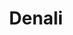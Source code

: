 ---
unit_code: "DENA"
unit_name: "Denali NP & PRES"
unit_type: "National Park and Preserve"
nps_region: "Alaska"
scalerank: 4
note: "null"
name: "Denali"
featureclass: "National Park Service"
geojson: >-
  {"type":"Feature","properties":{},"geometry":{"type":"Polygon","coordinates":[[[-148.80318196614584,63.63720703125],[-148.80318196614584,63.63720703125],[-148.82161458333334,63.619588216145836],[-148.8507080078125,63.600179036458336],[-148.83040364583334,63.569661458333336],[-148.81941731770834,63.55985514322917],[-148.82869466145834,63.53483072916667],[-148.8465576171875,63.51188151041667],[-148.8404541015625,63.501912434895836],[-148.82918294270834,63.483642578125],[-148.80330403645834,63.46988932291667],[-148.81978352864584,63.459554036458336],[-148.8433837890625,63.452107747395836],[-148.84395345052084,63.449910481770836],[-148.91153971354166,63.43058268229167],[-148.9791259765625,63.425740559895836],[-148.9791259765625,63.382283528645836],[-149.01778157552084,63.37748209635417],[-149.08056640625,63.37748209635417],[-149.08056640625,63.362996419270836],[-149.143310546875,63.362996419270836],[-149.17228190104166,63.33402506510417],[-149.26888020833334,63.33402506510417],[-149.26888020833334,63.30021158854167],[-149.360595703125,63.30021158854167],[-149.360595703125,63.218098958333336],[-149.54410807291666,63.218098958333336],[-149.582763671875,63.23746744791667],[-149.6551513671875,63.242268880208336],[-149.6551513671875,63.218098958333336],[-149.6986083984375,63.20365397135417],[-149.78556315104166,63.20365397135417],[-149.86767578125,63.184285481770836],[-149.89180501302084,63.15055338541667],[-149.94974772135416,63.14567057291667],[-149.94974772135416,63.131184895833336],[-150.0076904296875,63.121541341145836],[-150.04150390625,63.087727864583336],[-150.017333984375,63.068440755208336],[-150.03666178385416,63.044270833333336],[-150.03666178385416,62.957356770833336],[-150.1187744140625,62.957356770833336],[-150.1187744140625,62.89945475260417],[-150.10909016927084,62.89945475260417],[-150.10909016927084,62.812459309895836],[-150.29740397135416,62.812459309895836],[-150.29740397135416,62.638631184895836],[-150.52921549479166,62.638631184895836],[-150.79878743489584,62.638631184895836],[-150.98795572916666,62.638631184895836],[-150.98795572916666,62.62418619791667],[-151.05069986979166,62.609700520833336],[-151.05069986979166,62.59033203125],[-151.0797119140625,62.585530598958336],[-151.12797037760416,62.551717122395836],[-151.15214029947916,62.551717122395836],[-151.15214029947916,62.464803059895836],[-151.39839680989584,62.464803059895836],[-151.39839680989584,62.551717122395836],[-151.5819091796875,62.551717122395836],[-151.77022298177084,62.551717122395836],[-151.77022298177084,62.447835286458336],[-151.77022298177084,62.290974934895836],[-152.0872802734375,62.290974934895836],[-152.45548502604166,62.290974934895836],[-152.69873046875,62.290974934895836],[-152.8857421875,62.290974934895836],[-152.8857421875,62.42154947916667],[-152.8857421875,62.551717122395836],[-152.73600260416666,62.551717122395836],[-152.73600260416666,62.638631184895836],[-152.50150553385416,62.638631184895836],[-152.36417643229166,62.638631184895836],[-152.36417643229166,62.7255859375],[-152.17586263020834,62.7255859375],[-152.17586263020834,62.76904296875],[-152.11307779947916,62.79801432291667],[-152.07930501302084,62.79801432291667],[-152.0841064453125,62.89945475260417],[-152.11307779947916,62.89945475260417],[-152.11307779947916,62.957356770833336],[-152.27799479166666,62.957356770833336],[-152.427001953125,62.957356770833336],[-152.427001953125,63.09867350260417],[-152.427001953125,63.23746744791667],[-152.427001953125,63.305013020833336],[-152.6201171875,63.305013020833336],[-152.6201171875,63.3485107421875],[-152.81327311197916,63.3485107421875],[-152.81327311197916,63.4788818359375],[-152.8712158203125,63.4788818359375],[-152.8712158203125,63.65275065104167],[-152.685546875,63.65275065104167],[-152.5606689453125,63.65275065104167],[-152.35030110677084,63.65275065104167],[-152.22896321614584,63.65275065104167],[-152.22896321614584,63.72977701822917],[-152.22896321614584,63.821736653645836],[-152.13338216145834,63.821736653645836],[-152.05513509114584,63.821736653645836],[-152.05513509114584,63.913818359375],[-152.05513509114584,63.995564778645836],[-151.82820638020834,63.995564778645836],[-151.86197916666666,64.01973470052084],[-151.79439290364584,64.06803385416667],[-151.56258138020834,64.06803385416667],[-151.56258138020834,64.05350748697917],[-151.49015299479166,64.04386393229167],[-151.51432291666666,64.01973470052084],[-151.43221028645834,64.01005045572917],[-151.4080810546875,63.995564778645836],[-151.14249674479166,63.995564778645836],[-150.85795084635416,63.995564778645836],[-150.58841959635416,63.995564778645836],[-150.27286783854166,63.995564778645836],[-150.06245930989584,63.995564778645836],[-149.74031575520834,63.995564778645836],[-149.38533528645834,63.995564778645836],[-149.2109375,63.995564778645836],[-149.2109375,63.908650716145836],[-149.43794759114584,63.908650716145836],[-149.589111328125,63.908650716145836],[-149.800048828125,63.908650716145836],[-149.800048828125,63.821736653645836],[-149.77587890625,63.821736653645836],[-149.77587890625,63.80240885416667],[-149.58260091145834,63.80240885416667],[-149.38533528645834,63.80240885416667],[-149.06978352864584,63.80240885416667],[-148.92793782552084,63.80240885416667],[-148.92081705729166,63.792439778645836],[-148.91715494791666,63.7706298828125],[-148.89754231770834,63.744344075520836],[-148.86018880208334,63.723592122395836],[-148.8345947265625,63.722737630208336],[-148.81050618489584,63.71280924479167],[-148.78682454427084,63.70060221354167],[-148.80318196614584,63.63720703125]]]}}
number: 108
title: "Denali"
---